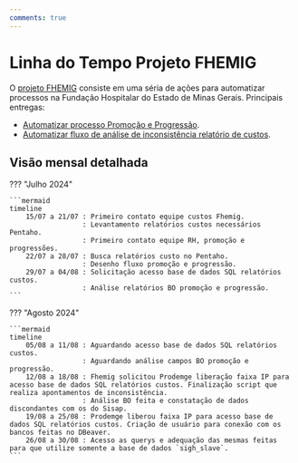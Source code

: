 ```yaml
---
comments: true
---
```


# Linha do Tempo Projeto FHEMIG

O [projeto FHEMIG](https://github.com/automatiza-mg/projeto-fhemig) consiste em uma séria de ações para automatizar processos na Fundação Hospitalar do Estado de Minas Gerais. Principais entregas:

- [Automatizar processo Promoção e Progressão](https://github.com/automatiza-mg/projeto-fhemig/issues/6).
- [Automatizar fluxo de análise de inconsistência relatório de custos](https://github.com/automatiza-mg/projeto-fhemig/issues/4).

## Visão mensal detalhada

??? "Julho 2024"

    ```mermaid
    timeline
        15/07 a 21/07 : Primeiro contato equipe custos Fhemig.
                      : Levantamento relatórios custos necessários Pentaho.
                      : Primeiro contato equipe RH, promoção e progressões.
        22/07 a 28/07 : Busca relatórios custo no Pentaho.
                      : Desenho fluxo promoção e progressão.
        29/07 a 04/08 : Solicitação acesso base de dados SQL relatórios custos.
                      : Análise relatórios BO promoção e progressão.
    ```

??? "Agosto 2024"

    ```mermaid
    timeline
        05/08 a 11/08 : Aguardando acesso base de dados SQL relatórios custos.
                      : Aguardando análise campos BO promoção e progressão.
        12/08 a 18/08 : Fhemig solicitou Prodemge liberação faixa IP para acesso base de dados SQL relatórios custos. Finalização script que realiza apontamentos de inconsistência.
                      : Análise BO feita e constatação de dados discondantes com os do Sisap.
        19/08 a 25/08 : Prodemge liberou faixa IP para acesso base de dados SQL relatórios custos. Criação de usuário para conexão com os bancos feitas no DBeaver.
        26/08 a 30/08 : Acesso as querys e adequação das mesmas feitas para que utilize somente a base de dados `sigh_slave`.
    ```

